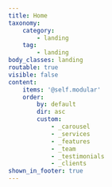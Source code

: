 ```yaml
---
title: Home
taxonomy:
    category:
        - landing
    tag:
        - landing
body_classes: landing
routable: true
visible: false
content:
    items: '@self.modular'
    order:
        by: default
        dir: asc
        custom:
            - _carousel
            - _services
            - _features
            - _team
            - _testimonials
            - _clients
shown_in_footer: true
---
```


